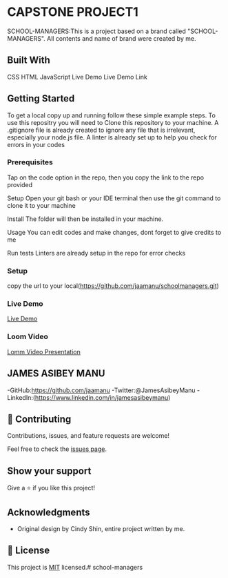 # CAPSTONE PROJECT1
SCHOOL-MANAGERS:This is a project based on a brand called "SCHOOL-MANAGERS". All contents and name of brand were created by me.

## Built With

CSS
HTML
JavaScript
Live Demo
Live Demo Link

## Getting Started
To get a local copy up and running follow these simple example steps.
To use this repositry you will need to Clone this repository to your machine. A .gitignore file is already created to ignore any file that is irrelevant, especially your node.js file. A linter is already set up to help you check for errors in your codes

### Prerequisites
Tap on the code option in the repo, then you copy the link to the repo provided

Setup
Open your git bash or your IDE terminal then use the git command to clone it to your machine

Install
The folder will then be installed in your machine.

Usage
You can edit codes and make changes, dont forget to give credits to me

Run tests
Linters are already setup in the repo for error checks

### Setup
copy the url to your local(https://github.com/jaamanu/schoolmanagers.git)

### Live Demo 
[Live Demo](https://jaamanu.github.io/schoolmanagers/)

### Loom Video
[Lomm Video Presentation](https://www.loom.com/share/7c53a5f3735642308f08a7cae5aa0849)

## JAMES ASIBEY MANU

-GitHub:https://github.com/jaamanu
-Twitter:@JamesAsibeyManu
-LinkedIn:(https://www.linkedin.com/in/jamesasibeymanu)

## 🤝 Contributing

Contributions, issues, and feature requests are welcome!

Feel free to check the [issues page](../../issues/).

## Show your support

Give a ⭐️ if you like this project!

## Acknowledgments
- Original design by Cindy Shin, entire project written by me.

## 📝 License

This project is [MIT](./LICENSE) licensed.# school-managers
